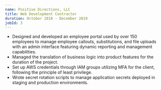 ```yaml
---
name: Positive Directions, LLC
title: Web Development Contractor
duration: October 2018 - December 2019
jobId: 3
---
```


- Designed and developed an employee portal used by over 150 employees to manage employee callouts, substitutions, and file uploads with an admin interface featuring dynamic reporting and management capabilities.
- Managed the translation of business logic into product features for the duration of the project.
- Set up AWS credentials through IAM groups utilizing MFA for the client, following the principle of least privilege.
- Wrote secret rotation scripts to manage application secrets deployed in staging and production environments.
